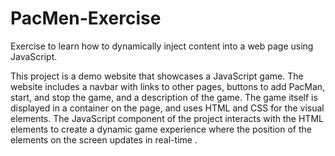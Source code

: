 <!-- @format -->

# PacMen-Exercise

Exercise to learn how to dynamically inject content into a web page using JavaScript.

This project is a demo website that showcases a JavaScript game. The website includes a navbar with links to other pages, buttons to add PacMan, start, and stop the game, and a description of the game. The game itself is displayed in a container on the page, and uses HTML and CSS for the visual elements. The JavaScript component of the project interacts with the HTML elements to create a dynamic game experience where the position of the elements on the screen updates in real-time .
